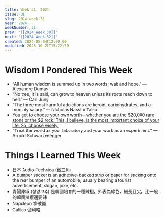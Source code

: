 ```yaml
---
title: Week 31, 2024
issue: 31
slug: 2024-week-31
year: 2024
weekNumber: 31
prev: "[[2024_Week_30]]"
next: "[[2024_Week_32]]"
created: 2024-08-04T12:00:00
modified: 2025-10-21T15:22:59
---
```


# Wisdom I Pondered This Week

* “All human wisdom is summed up in two words; wait and hope.” — Alexandre Dumas
* “No tree, it is said, can grow to heaven unless its roots reach down to hell.” — Carl Jung
* “The three most harmful addictions are heroin, carbohydrates, and a monthly salary.” — Nicholas Nassim Taleb
* [You get to choose your own worth—whether you are the $20,000 rare stone or the $2 rock. This, I believe, is the most important choice of your life. So, choose wisely.](https://www.sahilbloom.com/newsletter/the-most-important-choice-of-your-life)
* “Treat the world as your laboratory and your work as an experiment.” — Arnold Schwarzenegger

# Things I Learned This Week

* 日本 Audio-Technica (鐵三角)
* A bumper sticker is an adhesive-backed strip of paper for sticking onto the rear bumper of an automobile, usually bearing a tourist advertisement, slogan, joke, etc.
* 青陽辣椒 (청양고추) 是韓國培育的一種辣椒，外表為綠色，細長且尖，比一般的韓國辣椒還要辣
* Napoleon 拿破崙
* Galileo 伽利略
